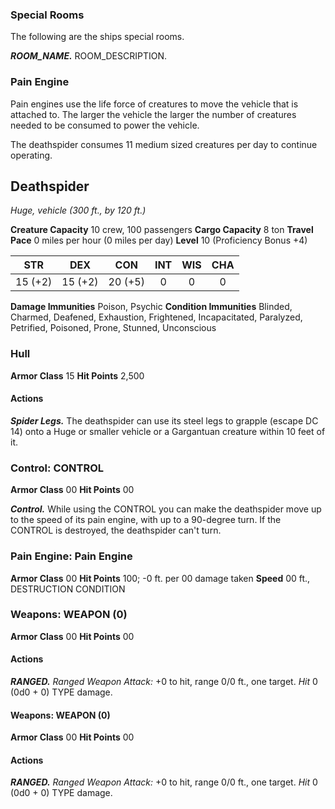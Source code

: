 

### Special Rooms
The following are the ships special rooms.

***ROOM_NAME.***
ROOM_DESCRIPTION.

### Pain Engine
Pain engines use the life force of creatures to move the vehicle that is attached to. The larger the vehicle the larger the number of creatures needed to be consumed to power the vehicle.

The deathspider consumes 11 medium sized creatures per day to continue operating.

## Deathspider
*Huge, vehicle (300 ft., by 120 ft.)*

**Creature Capacity** 10 crew, 100 passengers
**Cargo Capacity** 8 ton
**Travel Pace** 0 miles per hour (0 miles per day)
**Level** 10 (Proficiency Bonus +4)

|   STR   |   DEX   |   CON   |   INT   |   WIS   |   CHA   |
|:-------:|:-------:|:-------:|:-------:|:-------:|:-------:|
| 15 (+2) | 15 (+2) | 20 (+5) |    0    |    0    |    0    |

**Damage Immunities** Poison, Psychic
**Condition Immunities** Blinded, Charmed, Deafened, Exhaustion, Frightened, Incapacitated, Paralyzed, Petrified, Poisoned, Prone, Stunned, Unconscious

### Hull
**Armor Class** 15
**Hit Points** 2,500
 
#### Actions
***Spider Legs.*** The deathspider can use its steel legs to grapple (escape DC 14) onto a Huge or smaller vehicle or a Gargantuan creature within 10 feet of it.

### Control: CONTROL

**Armor Class** 00
**Hit Points** 00

***Control.*** While using the CONTROL you can make the deathspider move up to the speed of its pain engine, with up to a 90-degree turn. If the CONTROL is destroyed, the deathspider can't turn.

### Pain Engine: Pain Engine

**Armor Class** 00
**Hit Points** 100; -0 ft. per 00 damage taken
**Speed** 00 ft., DESTRUCTION CONDITION

### Weapons: WEAPON (0)

**Armor Class** 00
**Hit Points** 00

#### Actions
***RANGED.*** *Ranged Weapon Attack:* +0 to hit, range 0/0 ft., one target. *Hit* 0 (0d0 + 0) TYPE damage. 


#### Weapons: WEAPON (0)
**Armor Class** 00
**Hit Points** 00

#### Actions
***RANGED.*** *Ranged Weapon Attack:* +0 to hit, range 0/0 ft., one target. *Hit* 0 (0d0 + 0) TYPE damage. 
